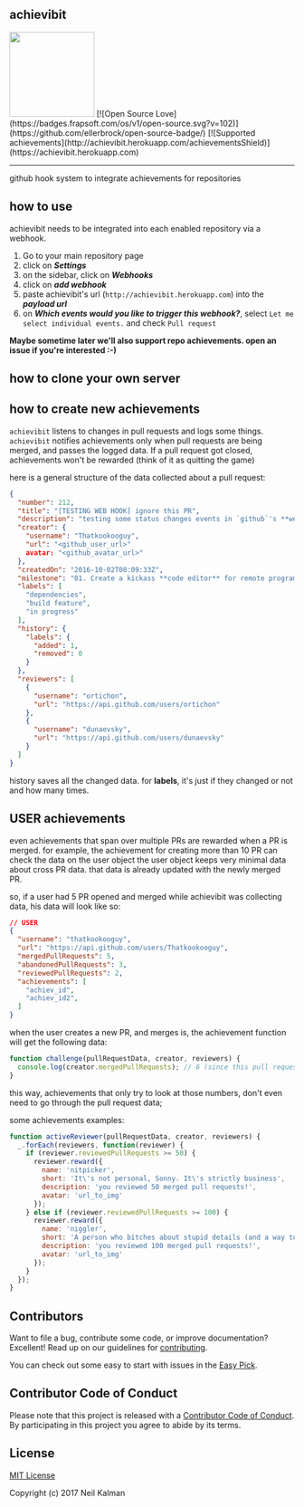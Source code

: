 ## achievibit
<img src="https://achievibit.herokuapp.com/images/favicon.png" width="150">
[![Open Source Love](https://badges.frapsoft.com/os/v1/open-source.svg?v=102)](https://github.com/ellerbrock/open-source-badge/)
[![Supported achievements](http://achievibit.herokuapp.com/achievementsShield)](https://achievibit.herokuapp.com)

------
github hook system to integrate achievements for repositories

## how to use

achievibit needs to be integrated into each enabled repository via a webhook.

1. Go to your main repository page
2. click on ***Settings***
3. on the sidebar, click on ***Webhooks***
4. click on ***add webhook***
5. paste achievibit's url (`http://achievibit.herokuapp.com`) into the ***payload url***
6. on ***Which events would you like to trigger this webhook?***, select `Let me select individual events.` and check `Pull request`

**Maybe sometime later we'll also support repo achievements. open an issue if you're interested :-)**

## how to clone your own server

## how to create new achievements


`achievibit` listens to changes in pull requests and logs some things.
`achievibit` notifies achievements only when pull requests are being merged, and passes the logged data.
If a pull request got closed, achievements won't be rewarded (think of it as quitting the game)

here is a general structure of the data collected about a pull request:
```json
{
  "number": 212,
  "title": "[TESTING WEB HOOK] ignore this PR",
  "description": "testing some status changes events in `github`'s **webhooks**.",
  "creator": {
    "username": "Thatkookooguy",
    "url": "<github_user_url>"
    avatar: "<github_avatar_url>"
  },
  "createdOn": "2016-10-02T08:09:33Z",
  "milestone": "01. Create a kickass **code editor** for remote programming",
  "labels": [
    "dependencies",
    "build feature",
    "in progress"
  ],
  "history": {
    "labels": {
      "added": 1,
      "removed": 0
    }
  },
  "reviewers": [
    {
      "username": "ortichon",
      "url": "https://api.github.com/users/ortichon"
    },
    {
      "username": "dunaevsky",
      "url": "https://api.github.com/users/dunaevsky"
    }
  ]
}
```

history saves all the changed data. for **labels**, it's just if they changed or not and how many times.

## USER achievements

even achievements that span over multiple PRs are rewarded when a PR is merged. for example, the achievement for creating more than 10 PR can check the data on the user object
the user object keeps very minimal data about cross PR data. that data is already updated with the newly merged PR.

so, if a user had 5 PR opened and merged while achievibit was collecting data, his data will look like so:

```json
// USER
{
  "username": "thatkookooguy",
  "url": "https://api.github.com/users/Thatkookooguy",
  "mergedPullRequests": 5,
  "abandonedPullRequests": 3,
  "reviewedPullRequests": 2,
  "achievements": [
    "achiev_id",
    "achiev_id2",
  ]
}
```

when the user creates a new PR, and merges is, the achievement function will get the following data:

```javascript
function challenge(pullRequestData, creator, reviewers) {
  console.log(creator.mergedPullRequests); // 6 (since this pull request is already included)
}
```

this way, achievements that only try to look at those numbers, don't even need to go through the pull request data;

some achievements examples:
```javascript
function activeReviewer(pullRequestData, creator, reviewers) {
  _.forEach(reviewers, function(reviewer) {
    if (reviewer.reviewedPullRequests >= 50) {
      reviewer.reward({
        name: 'nitpicker',
        short: 'It\'s not personal, Sonny. It\'s strictly business',
        description: 'you reviewed 50 merged pull requests!',
        avatar: 'url_to_img'
      });
    } else if (reviewer.reviewedPullRequests >= 100) {
      reviewer.reward({
        name: 'niggler',
        short: 'A person who bitches about stupid details (and a way to get away with saying nigger)',
        description: 'you reviewed 100 merged pull requests!',
        avatar: 'url_to_img'
      });
    }
  });
}
```

## Contributors

Want to file a bug, contribute some code, or improve documentation? Excellent! Read up on our guidelines for [contributing](CONTRIBUTING.MD).

You can check out some easy to start with issues in the [Easy Pick](https://github.com/Kibibit/achievibit/labels/Easy%20Pick).

## Contributor Code of Conduct
Please note that this project is released with a [Contributor Code of Conduct](CODE_OF_CONDUCT.md). By participating in this project you agree to abide by its terms.

## License

[MIT License](LICENSE)

Copyright (c) 2017 Neil Kalman
